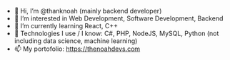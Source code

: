 - 👋 Hi, I’m @thanknoah (mainly backend developer)
- 👀 I’m interested in Web Development, Software Development, Backend
- 🌱 I’m currently learning React, C++
- 💞️ Technologies I use / I know: C#, PHP, NodeJS, MySQL, Python (not including data science, machine learning)
- 📫 My portofolio: https://thenoahdevs.com

<!---
stop reading ok lol
--->
